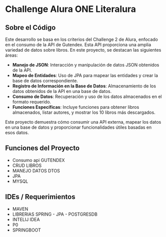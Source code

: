 # Challenge Alura ONE Literalura

## Sobre el Código
Este desarrollo se basa en los criterios del Challenge 2 de Alura, enfocado en el consumo de la API de Gutendex. Esta API proporciona una amplia variedad de datos sobre libros. En este proyecto, se destacan las siguientes áreas:

- **Manejo de JSON**: Interacción y manipulación de datos JSON obtenidos de la API.
- **Mapeo de Entidades**: Uso de JPA para mapear las entidades y crear la base de datos correspondiente.
- **Registro de Información en la Base de Datos**: Almacenamiento de los datos obtenidos de la API en una base de datos.
- **Consumo de Datos**: Recuperación y uso de los datos almacenados en el formato requerido.
- **Funciones Específicas**: Incluye funciones para obtener libros almacenados, listar autores, y mostrar los 10 libros más descargados.

Este proyecto demuestra cómo consumir una API externa, mapear los datos en una base de datos y proporcionar funcionalidades útiles basadas en esos datos.

## Funciones del Proyecto 
-  Consumo api GUTENDEX
-  CRUD LIBROS
-  MANEJO DATOS DTOS
-  JPA
-  MYSQL

##  IDEs / Requerimientos
- MAVEN
- LIBRERIAS SPRING - JPA - POSTGRESDB
- INTELIJ IDEA
- P0
- SPRINGBOOT
